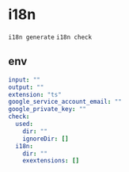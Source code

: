 # i18n

`i18n generate`
`i18n check`

## env

```yaml
input: ""
output: ""
extension: "ts"
google_service_account_email: ""
google_private_key: ""
check:
  used:
    dir: ""
    ignoreDir: []
  i18n:
    dir: ""
    exextensions: []
```
